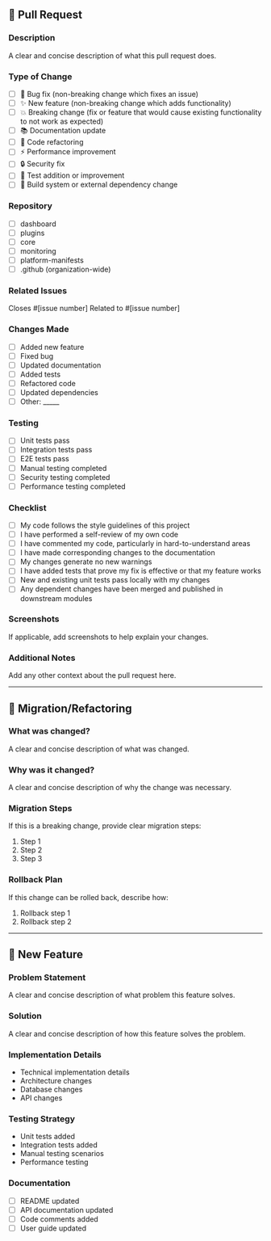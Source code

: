 ## 📝 Pull Request

### Description
A clear and concise description of what this pull request does.

### Type of Change
- [ ] 🐛 Bug fix (non-breaking change which fixes an issue)
- [ ] ✨ New feature (non-breaking change which adds functionality)
- [ ] 💥 Breaking change (fix or feature that would cause existing functionality to not work as expected)
- [ ] 📚 Documentation update
- [ ] 🧹 Code refactoring
- [ ] ⚡ Performance improvement
- [ ] 🔒 Security fix
- [ ] 🧪 Test addition or improvement
- [ ] 🔧 Build system or external dependency change

### Repository
- [ ] dashboard
- [ ] plugins
- [ ] core
- [ ] monitoring
- [ ] platform-manifests
- [ ] .github (organization-wide)

### Related Issues
Closes #[issue number]
Related to #[issue number]

### Changes Made
- [ ] Added new feature
- [ ] Fixed bug
- [ ] Updated documentation
- [ ] Added tests
- [ ] Refactored code
- [ ] Updated dependencies
- [ ] Other: _____

### Testing
- [ ] Unit tests pass
- [ ] Integration tests pass
- [ ] E2E tests pass
- [ ] Manual testing completed
- [ ] Security testing completed
- [ ] Performance testing completed

### Checklist
- [ ] My code follows the style guidelines of this project
- [ ] I have performed a self-review of my own code
- [ ] I have commented my code, particularly in hard-to-understand areas
- [ ] I have made corresponding changes to the documentation
- [ ] My changes generate no new warnings
- [ ] I have added tests that prove my fix is effective or that my feature works
- [ ] New and existing unit tests pass locally with my changes
- [ ] Any dependent changes have been merged and published in downstream modules

### Screenshots
If applicable, add screenshots to help explain your changes.

### Additional Notes
Add any other context about the pull request here.

---

## 🔄 Migration/Refactoring

### What was changed?
A clear and concise description of what was changed.

### Why was it changed?
A clear and concise description of why the change was necessary.

### Migration Steps
If this is a breaking change, provide clear migration steps:
1. Step 1
2. Step 2
3. Step 3

### Rollback Plan
If this change can be rolled back, describe how:
1. Rollback step 1
2. Rollback step 2

---

## 🚀 New Feature

### Problem Statement
A clear and concise description of what problem this feature solves.

### Solution
A clear and concise description of how this feature solves the problem.

### Implementation Details
- Technical implementation details
- Architecture changes
- Database changes
- API changes

### Testing Strategy
- Unit tests added
- Integration tests added
- Manual testing scenarios
- Performance testing

### Documentation
- [ ] README updated
- [ ] API documentation updated
- [ ] Code comments added
- [ ] User guide updated 